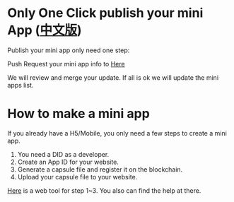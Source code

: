 # Only One Click publish your mini App ([中文版](./README_CN.md))

Publish your mini app only need one step: 

Push Request your mini app info to [Here](https://github.com/elaphantapp/MiniApps.MiniApp/blob/master/js/minAppConfig.js)

We will review and merge your update. If all is ok we will update the mini apps list.

# How to make a mini app

If you already have a H5/Mobile, you only need a few steps to create a mini app.

1. You need a DID as a developer.
2. Create an App ID for your website.
3. Generate a capsule file and register it on the blockchain.
4. Upload your capsule file to your website.

[Here](https://elaphantapp.github.io/Mini-apps/) is a web tool for step 1~3. You also can find the help at there.
